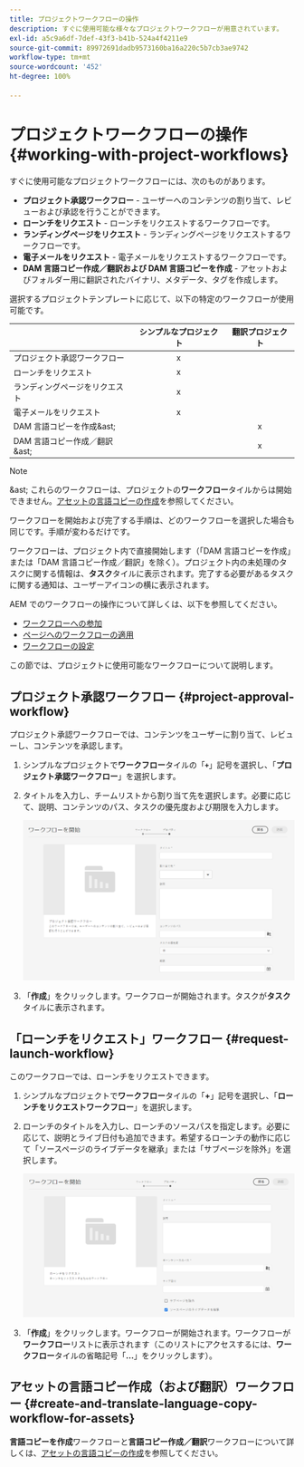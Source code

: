 ```yaml
---
title: プロジェクトワークフローの操作
description: すぐに使用可能な様々なプロジェクトワークフローが用意されています。
exl-id: a5c9a6df-7def-43f3-b41b-524a4f4211e9
source-git-commit: 89972691dadb9573160ba16a220c5b7cb3ae9742
workflow-type: tm+mt
source-wordcount: '452'
ht-degree: 100%

---
```


# プロジェクトワークフローの操作  {#working-with-project-workflows}

すぐに使用可能なプロジェクトワークフローには、次のものがあります。

* **プロジェクト承認ワークフロー** - ユーザーへのコンテンツの割り当て、レビューおよび承認を行うことができます。
* **ローンチをリクエスト** - ローンチをリクエストするワークフローです。
* **ランディングページをリクエスト** - ランディングページをリクエストするワークフローです。
* **電子メールをリクエスト** - 電子メールをリクエストするワークフローです。
* **DAM 言語コピー作成／翻訳および DAM 言語コピーを作成** - アセットおよびフォルダー用に翻訳されたバイナリ、メタデータ、タグを作成します。

選択するプロジェクトテンプレートに応じて、以下の特定のワークフローが使用可能です。

|  | **シンプルなプロジェクト** | **翻訳プロジェクト** |
|---|:-:|:-:|
| プロジェクト承認ワークフロー | x |  |
| ローンチをリクエスト | x |  |
| ランディングページをリクエスト | x |  |
| 電子メールをリクエスト | x |  |
| DAM 言語コピーを作成&amp;ast; |  | x |
| DAM 言語コピー作成／翻訳&amp;ast; |  | x |

>[!NOTE]
>
>&amp;ast; これらのワークフローは、プロジェクトの&#x200B;**ワークフロー**&#x200B;タイルからは開始できません。[アセットの言語コピーの作成](/help/sites-cloud/administering/translation/managing-projects.md)を参照してください。

ワークフローを開始および完了する手順は、どのワークフローを選択した場合も同じです。手順が変わるだけです。

ワークフローは、プロジェクト内で直接開始します（「DAM 言語コピーを作成」または「DAM 言語コピー作成／翻訳」を除く）。プロジェクト内の未処理のタスクに関する情報は、**タスク**&#x200B;タイルに表示されます。完了する必要があるタスクに関する通知は、ユーザーアイコンの横に表示されます。

AEM でのワークフローの操作について詳しくは、以下を参照してください。

* [ワークフローへの参加](/help/sites-cloud/authoring/workflows/participating.md)
* [ページへのワークフローの適用 ](/help/sites-cloud/authoring/workflows/applying.md)
* [ワークフローの設定](/help/sites-cloud/administering/workflows-administering.md)

この節では、プロジェクトに使用可能なワークフローについて説明します。

## プロジェクト承認ワークフロー {#project-approval-workflow}

プロジェクト承認ワークフローでは、コンテンツをユーザーに割り当て、レビューし、コンテンツを承認します。

1. シンプルなプロジェクトで&#x200B;**ワークフロー**&#x200B;タイルの「**`+`**」記号を選択し、「**プロジェクト承認ワークフロー**」を選択します。
1. タイトルを入力し、チームリストから割り当て先を選択します。必要に応じて、説明、コンテンツのパス、タスクの優先度および期限を入力します。

   ![承認のリクエスト](/help/sites-cloud/authoring/assets/projects-approval.png)

1. 「**作成**」をクリックします。ワークフローが開始されます。タスクが&#x200B;**タスク**&#x200B;タイルに表示されます。

## 「ローンチをリクエスト」ワークフロー  {#request-launch-workflow}

このワークフローでは、ローンチをリクエストできます。

1. シンプルなプロジェクトで&#x200B;**ワークフロー**&#x200B;タイルの「**+**」記号を選択し、「**ローンチをリクエストワークフロー**」を選択します。
1. ローンチのタイトルを入力し、ローンチのソースパスを指定します。必要に応じて、説明とライブ日付も追加できます。希望するローンチの動作に応じて「ソースページのライブデータを継承」または「サブページを除外」を選択します。

   ![ローンチをリクエスト](/help/sites-cloud/authoring/assets/projects-request-launch.png)

1. 「**作成**」をクリックします。ワークフローが開始されます。ワークフローが&#x200B;**ワークフロー**&#x200B;リストに表示されます（このリストにアクセスするには、**ワークフロー**&#x200B;タイルの省略記号「**...**」をクリックします）。

## アセットの言語コピー作成（および翻訳）ワークフロー {#create-and-translate-language-copy-workflow-for-assets}

**言語コピーを作成**&#x200B;ワークフローと&#x200B;**言語コピー作成／翻訳**&#x200B;ワークフローについて詳しくは、[アセットの言語コピーの作成](/help/assets/translate-assets.md)を参照してください。
